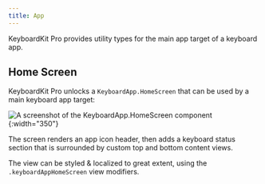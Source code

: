 ```yaml
---
title: App
---
```


KeyboardKit Pro provides utility types for the main app target of a keyboard app.


## Home Screen

KeyboardKit Pro unlocks a ``KeyboardApp.HomeScreen`` that can be used by a main keyboard app target:

![A screenshot of the KeyboardApp.HomeScreen component]({{page.assets}}keyboardapp-homescreen.jpg){:width="350"}

The screen renders an app icon header, then adds a keyboard status section that is surrounded by custom top and bottom content views.

The view can be styled & localized to great extent, using the `.keyboardAppHomeScreen` view modifiers.


[Pro]: /pro
